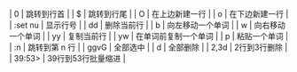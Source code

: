 | 0 | 跳转到行首 |
| $ | 跳转到行尾 |
| O | 在上边新建一行 |
| o | 在下边新建一行 |
| :set nu | 显示行号 |
| dd | 删除当前行 |
| b | 向左移动一个单词 |
| w | 向右移动一个单词 |
| yy | 复制当前行 |
| yw | 在单词前复制一个单词 |
| p | 粘贴一个单词 |
| :n | 跳转到第 n 行 |
| ggvG | 全部选中 |
| d | 全部删除 |
| 2,3d | 2行到3行删除 |
| 39:53> | 39行到53行批量缩进 |
